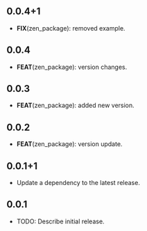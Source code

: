## 0.0.4+1

 - **FIX**(zen_package): removed example.

## 0.0.4

 - **FEAT**(zen_package): version changes.

## 0.0.3

 - **FEAT**(zen_package): added new version.

## 0.0.2

 - **FEAT**(zen_package): version update.

## 0.0.1+1

 - Update a dependency to the latest release.

## 0.0.1

* TODO: Describe initial release.
